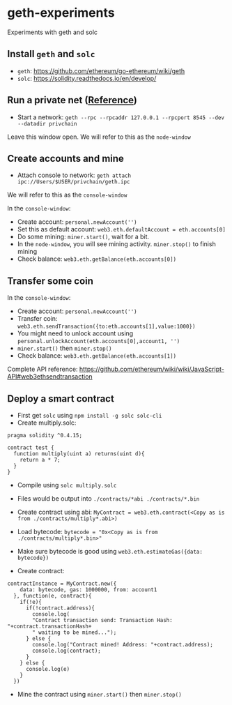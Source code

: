 # geth-experiments
Experiments with geth and solc

## Install `geth` and `solc`
- `geth`: https://github.com/ethereum/go-ethereum/wiki/geth 
- `solc`: https://solidity.readthedocs.io/en/develop/

## Run a private net ([Reference](https://medium.com/taipei-ethereum-meetup/a-complete-guide-on-building-a-smart-contract-on-a-private-net-in-ethereum-726851c7c044))
- Start a network: `geth --rpc --rpcaddr 127.0.0.1 --rpcport 8545 --dev --datadir privchain`

Leave this window open. We will refer to this as the `node-window`

## Create accounts and mine
- Attach console to network: `geth attach ipc://Users/$USER/privchain/geth.ipc`

We will refer to this as the `console-window`

In the `console-window`:
- Create account: `personal.newAccount('')`
- Set this as default account: `web3.eth.defaultAccount = eth.accounts[0]`
- Do some mining: `miner.start()`, wait for a bit. 
- In the `node-window`, you will see mining activity. `miner.stop()` to finish mining
- Check balance: `web3.eth.getBalance(eth.accounts[0])`

## Transfer some coin
In the `console-window`:
- Create account: `personal.newAccount('')`
- Transfer coin: `web3.eth.sendTransaction({to:eth.accounts[1],value:1000})`
- You might need to unlock account using `personal.unlockAccount(eth.accounts[0],account1, '')`
- `miner.start()` then `miner.stop()`
- Check balance: `web3.eth.getBalance(eth.accounts[1])`

Complete API reference: https://github.com/ethereum/wiki/wiki/JavaScript-API#web3ethsendtransaction

## Deploy a smart contract
- First get `solc` using `npm install -g solc solc-cli`
- Create multiply.solc:
```
pragma solidity ^0.4.15;

contract test {
  function multiply(uint a) returns(uint d){
    return a * 7;
  }
}
```
- Compile using `solc multiply.solc`
- Files would be output into `./contracts/*abi ./contracts/*.bin`
- Create contract using abi:
`MyContract = web3.eth.contract(<Copy as is from ./contracts/multiply*.abi>)`
- Load bytecode: `bytecode = "0x<Copy as is from ./contracts/multiply*.bin>"`

- Make sure bytecode is good using `web3.eth.estimateGas({data: bytecode})`
- Create contract:
```
contractInstance = MyContract.new({
    data: bytecode, gas: 1000000, from: account1
  }, function(e, contract){
    if(!e){
      if(!contract.address){
        console.log(
        "Contract transaction send: Transaction Hash: "+contract.transactionHash+
        " waiting to be mined...");
      } else {
        console.log("Contract mined! Address: "+contract.address);
        console.log(contract);
      }
    } else {
      console.log(e)
    }
  })
```
- Mine the contract using `miner.start()` then `miner.stop()`
